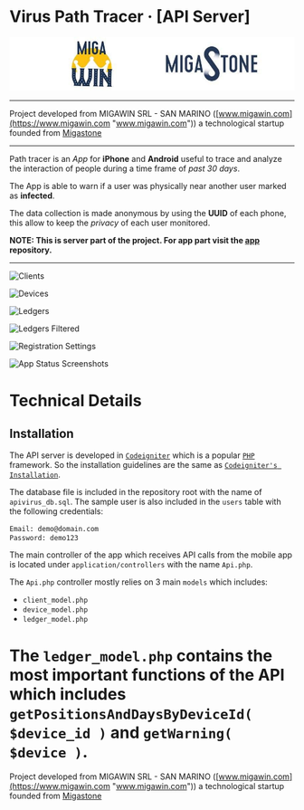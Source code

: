 Virus Path Tracer &middot; [API Server]
===========================================================================

[![](https://github.com/migastone/pathtracer-app/raw/master/docs_images/logo.jpg)](https://www.migastone.com/)

-------------------------------------------------------------------------------

Project developed from MIGAWIN SRL - SAN MARINO ([www.migawin.com](https://www.migawin.com "www.migawin.com"))  a technological startup founded from [Migastone](https://www.migastone.com/ "Migastone")

-------------------------------------------------------------------------------

Path tracer is an *App* for **iPhone** and **Android** useful to trace and analyze the interaction of people during a time frame of *past 30 days*.

The App is able to warn if a user was physically near another user marked as **infected**.

The data collection is made anonymous by using the **UUID** of each phone, this allow to keep the *privacy* of each user monitored.

**NOTE: This is server part of the project. For app part visit the [app](https://github.com/migastone/pathtracer-app "app") repository.**

----------------------------------------------------------------------------
![Clients](https://github.com/migastone/pathtracer-server/raw/master/docs_images/clients.png)

![Devices](https://github.com/migastone/pathtracer-server/raw/master/docs_images/devices.png)

![Ledgers](https://github.com/migastone/pathtracer-server/raw/master/docs_images/ledgers.png)

![Ledgers Filtered](https://github.com/migastone/pathtracer-server/raw/master/docs_images/ledgers_filtered.png)

![Registration Settings](https://github.com/migastone/pathtracer-server/raw/master/docs_images/registration_settings.png)

![App Status Screenshots](https://github.com/migastone/pathtracer-server/raw/master/docs_images/app_statuses.png)

Technical Details
===========================================================================

## Installation

The API server is developed in [`Codeigniter`](https://codeigniter.com/ "`Codeigniter`") which is a popular [`PHP`](https://www.php.net/ "`PHP`") framework. So the installation guidelines are the same as [`Codeigniter's Installation`](https://codeigniter.com/user_guide/installation/index.html "`Codeigniter's Installation`").

The database file is included in the repository root with the name of `apivirus_db.sql`. The sample user is also included in the `users` table with the following credentials:

```text
Email: demo@domain.com
Password: demo123
```
The main controller of the app which receives API calls from the mobile app is located under `application/controllers` with the name `Api.php`.


The `Api.php` controller mostly relies on 3 main `models` which includes:

+ `client_model.php`
+ `device_model.php`
+ `ledger_model.php`

The `ledger_model.php` contains the most important functions of the API which includes `getPositionsAndDaysByDeviceId( $device_id )` and `getWarning( $device )`.
===========================================================================

Project developed from MIGAWIN SRL - SAN MARINO ([www.migawin.com](https://www.migawin.com "www.migawin.com"))  a technological startup founded from [Migastone](https://www.migastone.com/ "Migastone")